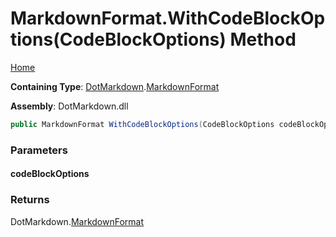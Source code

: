 # MarkdownFormat\.WithCodeBlockOptions\(CodeBlockOptions\) Method

[Home](../../../README.md)

**Containing Type**: [DotMarkdown](../../README.md)\.[MarkdownFormat](../README.md)

**Assembly**: DotMarkdown\.dll

```csharp
public MarkdownFormat WithCodeBlockOptions(CodeBlockOptions codeBlockOptions)
```

### Parameters

#### codeBlockOptions

### Returns

DotMarkdown\.[MarkdownFormat](../README.md)

